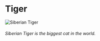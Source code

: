 # Tiger

![Siberian Tiger](https://ru.wikipedia.org/wiki/%D0%90%D0%BC%D1%83%D1%80%D1%81%D0%BA%D0%B8%D0%B9_%D1%82%D0%B8%D0%B3%D1%80#/media/%D0%A4%D0%B0%D0%B9%D0%BB:P.t.altaica_Tomak_Male.jpg)

###### Siberian Tiger is the biggest cat in the world.